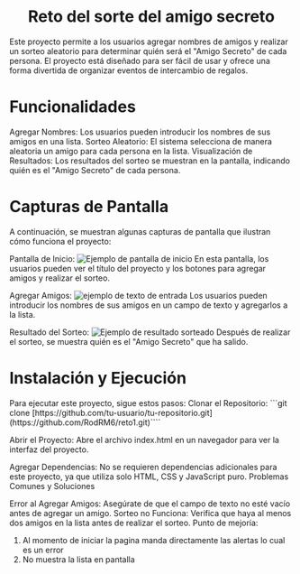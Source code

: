 <h1 align="center"> Reto del sorte del amigo secreto </h1>
Este proyecto permite a los usuarios agregar nombres de amigos y realizar un sorteo aleatorio para determinar quién será el "Amigo Secreto" de cada persona. El proyecto está diseñado para ser fácil de usar y ofrece una forma divertida de organizar eventos de intercambio de regalos.
<h1>Funcionalidades</h1>
Agregar Nombres: Los usuarios pueden introducir los nombres de sus amigos en una lista.
Sorteo Aleatorio: El sistema selecciona de manera aleatoria un amigo para cada persona en la lista.
Visualización de Resultados: Los resultados del sorteo se muestran en la pantalla, indicando quién es el "Amigo Secreto" de cada persona.
<h1>Capturas de Pantalla</h1>
A continuación, se muestran algunas capturas de pantalla que ilustran cómo funciona el proyecto:

Pantalla de Inicio:
![Ejemplo de pantalla de inicio](https://github.com/user-attachments/assets/d3d89268-131f-4c88-b7a0-0034f24bf9b0)
En esta pantalla, los usuarios pueden ver el título del proyecto y los botones para agregar amigos y realizar el sorteo.

Agregar Amigos:
![ejemplo de texto de entrada](https://github.com/user-attachments/assets/a409a205-2030-4753-acd7-7c49f44ebbb2)
Los usuarios pueden introducir los nombres de sus amigos en un campo de texto y agregarlos a la lista.

Resultado del Sorteo:
![Ejemplo de resultado sorteado](https://github.com/user-attachments/assets/f53700dc-5ba8-4181-9bad-6c2610336721)
Después de realizar el sorteo, se muestra quién es el "Amigo Secreto" que ha salido.

<h1>Instalación y Ejecución</h1>
Para ejecutar este proyecto, sigue estos pasos:
Clonar el Repositorio:
```git clone [https://github.com/tu-usuario/tu-repositorio.git](https://github.com/RodRM6/reto1.git)````

Abrir el Proyecto:
Abre el archivo index.html en un navegador para ver la interfaz del proyecto.

Agregar Dependencias:
No se requieren dependencias adicionales para este proyecto, ya que utiliza solo HTML, CSS y JavaScript puro.
Problemas Comunes y Soluciones

Error al Agregar Amigos:
Asegúrate de que el campo de texto no esté vacío antes de agregar un amigo.
Sorteo no Funciona:
Verifica que haya al menos dos amigos en la lista antes de realizar el sorteo.
Punto de mejoría:

1. Al momento de iniciar la pagina manda directamente las alertas lo cual es un error
2. No muestra la lista en pantalla

